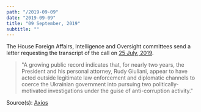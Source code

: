 ```yaml
---
path: "/2019-09-09"
date: "2019-09-09"
title: "09 September, 2019"
subtitle: ""
---
```


The House Foreign Affairs, Intelligence and Oversight committees send a letter requesting the transcript of the call on [25 July, 2019](#2019-07-25).

> "A growing public record indicates that, for nearly two years, the President and his personal attorney, Rudy Giuliani, appear to have acted outside legitimate law enforcement and diplomatic channels to coerce the Ukrainian government into pursuing two politically-motivated investigations under the guise of anti-corruption activity."

<span class="sources">

Source(s): [Axios](https://www.axios.com/trump-giuliani-ukraine-2020-house-democrats-294e98ca-6b83-4a3c-b8e0-a2f60eea4e63.html)

</span>
